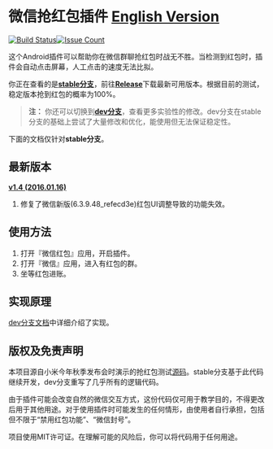 # 微信抢红包插件 [English Version](https://github.com/geeeeeeeeek/WeChatLuckyMoney/blob/stable/README_EN.md)

[![Build Status](https://travis-ci.org/geeeeeeeeek/WeChatLuckyMoney.svg?branch=workflow-automation)](https://travis-ci.org/geeeeeeeeek/WeChatLuckyMoney)[![Issue Count](https://codeclimate.com/github/geeeeeeeeek/WeChatLuckyMoney/badges/issue_count.svg)](https://codeclimate.com/github/geeeeeeeeek/WeChatLuckyMoney)

这个Android插件可以帮助你在微信群聊抢红包时战无不胜。当检测到红包时，插件会自动点击屏幕，人工点击的速度无法比拟。

你正在查看的是[**stable分支**](https://github.com/geeeeeeeeek/WeChatLuckyMoney/tree/stable)，前往[**Release**](https://github.com/geeeeeeeeek/WeChatLuckyMoney/releases/)下载最新可用版本。根据目前的测试，稳定版本抢到红包的概率为100%。

> **注：** 你还可以切换到[**dev分支**](https://github.com/geeeeeeeeek/WeChatLuckyMoney/tree/dev)，查看更多实验性的修改。dev分支在stable分支的基础上尝试了大量修改和优化，能使用但无法保证稳定性。

下面的文档仅针对**stable分支**。

## 最新版本

[**v1.4 (2016.01.16)**](https://github.com/geeeeeeeeek/WeChatLuckyMoney/releases/tag/v1.4)

1. 修复了微信新版(6.3.9.48_refecd3e)红包UI调整导致的功能失效。

## 使用方法

1. 打开『微信红包』应用，开启插件。
2. 打开『微信』应用，进入有红包的群。
3. 坐等红包进账。

## 实现原理

[dev分支文档](https://github.com/geeeeeeeeek/WeChatLuckyMoney/blob/dev/README.md)中详细介绍了实现。

## **版权及免责声明**

本项目源自小米今年秋季发布会时演示的抢红包测试[源码](https://github.com/XiaoMi/LuckyMoneyTool)。stable分支基于此代码继续开发，dev分支重写了几乎所有的逻辑代码。

由于插件可能会改变自然的微信交互方式，这份代码仅可用于教学目的，不得更改后用于其他用途。对于使用插件时可能发生的任何情形，由使用者自行承担，包括但不限于“禁用红包功能”、“微信封号”。

项目使用MIT许可证。在理解可能的风险后，你可以将代码用于任何用途。